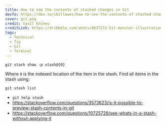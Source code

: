 ```yaml
---
title: How to see the contents of stashed changes in Git
devTo: https://dev.to/cbillowes/how-to-see-the-contents-of-stashed-changes-in-git-4aj8
cover: git.png
credit: Vasil Enchev
creditLink: https://dribbble.com/shots/4037272-Git-monster-illustration/attachments/925202
tags:
  - Technical
  - Tip
  - Git
  - Terminal
---
```


```
git stash show -p stash@{0}
```

Where `0` is the indexed location of the item in the stash. Find all items in the stash using:

```
git stash list
```

- `git help stash`
- https://stackoverflow.com/questions/3573623/is-it-possible-to-preview-stash-contents-in-git
- https://stackoverflow.com/questions/10725729/see-whats-in-a-stash-without-applying-it
